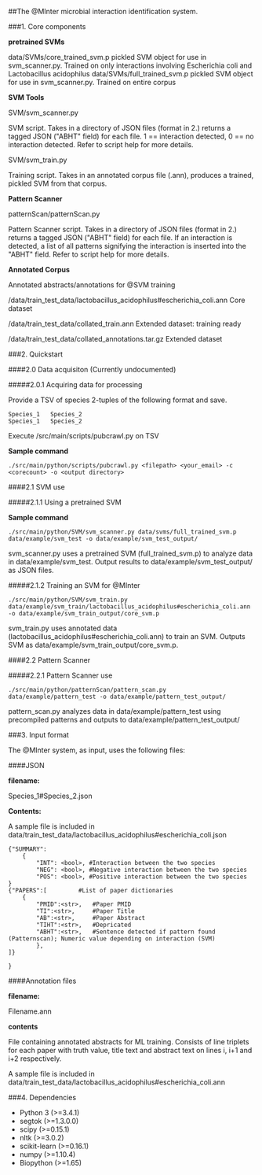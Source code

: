 ##The @MInter microbial interaction identification system.


###1. Core components


__pretrained SVMs__

data/SVMs/core_trained_svm.p
	pickled SVM object for use in svm_scanner.py.
	Trained on only interactions involving Escherichia coli and Lactobacillus acidophilus
data/SVMs/full_trained_svm.p
	pickled SVM object for use in svm_scanner.py.
	Trained on entire corpus

__SVM Tools__

SVM/svm_scanner.py

SVM script. Takes in a directory of JSON files (format in 2.) returns a tagged JSON ("ABHT" field) for each file. 1 == interaction detected, 0 == no interaction detected. Refer to script help for more details.

SVM/svm_train.py

Training script. Takes in an annotated corpus file (.ann), produces a trained, pickled SVM from that corpus. 

__Pattern Scanner__

patternScan/patternScan.py

Pattern Scanner script. Takes in a directory of JSON files (format in 2.) returns a tagged JSON ("ABHT" field) for each file. If an interaction is detected, a list of all patterns signifying the interaction is inserted into the "ABHT" field. Refer to script help for more details.

__Annotated Corpus__

Annotated abstracts/annotations for @SVM training

/data/train_test_data/lactobacillus_acidophilus#escherichia_coli.ann
	Core dataset

/data/train_test_data/collated_train.ann
	Extended dataset: training ready

/data/train_test_data/collated_annotations.tar.gz
	Extended dataset

###2. Quickstart

####2.0 Data acquisiton (Currently undocumented)

#####2.0.1 Acquiring data for processing

Provide a TSV of species 2-tuples of the following format and save.

	Species_1	Species_2
	Species_1	Species_2

Execute /src/main/scripts/pubcrawl.py on TSV

__Sample command__

	./src/main/python/scripts/pubcrawl.py <filepath> <your_email> -c <corecount> -o <output directory>


####2.1 SVM use

#####2.1.1 Using a pretrained SVM

__Sample command__

	./src/main/python/SVM/svm_scanner.py data/svms/full_trained_svm.p data/example/svm_test -o data/example/svm_test_output/

svm_scanner.py uses a pretrained SVM (full_trained_svm.p) to analyze data in data/example/svm_test. Output results to data/example/svm_test_output/ as JSON files.

#####2.1.2 Training an SVM for @MInter

	./src/main/python/SVM/svm_train.py data/example/svm_train/lactobacillus_acidophilus#escherichia_coli.ann -o data/example/svm_train_output/core_svm.p

svm_train.py uses annotated data (lactobacillus_acidophilus#escherichia_coli.ann) to train an SVM. Outputs SVM as data/example/svm_train_output/core_svm.p.

####2.2 Pattern Scanner

#####2.2.1 Pattern Scanner use

	./src/main/python/patternScan/pattern_scan.py data/example/pattern_test -o data/example/pattern_test_output/

pattern_scan.py analyzes data in data/example/pattern_test using precompiled patterns and outputs to data/example/pattern_test_output/

###3. Input format

The @MInter system, as input, uses the following files:

####JSON

**filename:**

Species_1#Species_2.json

**Contents:**

A sample file is included in data/train_test_data/lactobacillus_acidophilus#escherichia_coli.json

	{"SUMMARY":
		{
			"INT": <bool>, #Interaction between the two species
			"NEG": <bool>, #Negative interaction between the two species
			"POS": <bool>, #Positive interaction between the two species
	}
	{"PAPERS":[			#List of paper dictionaries
		{
			"PMID":<str>,	#Paper PMID
			"TI":<str>,		#Paper Title
			"AB":<str>,		#Paper Abstract
			"TIHT":<str>,	#Depricated
			"ABHT":<str>,	#Sentence detected if pattern found (Patternscan); Numeric value depending on interaction (SVM)
			}, 
	]}

	}

####Annotation files

**filename:**

Filename.ann

**contents**

File containing annotated abstracts for ML training. Consists of line triplets for each paper with truth value, title text and abstract text on lines i, i+1 and i+2 respectively. 

A sample file is included in data/train_test_data/lactobacillus_acidophilus#escherichia_coli.ann

###4. Dependencies

* Python 3 (>=3.4.1)
* segtok (>=1.3.0.0)
* scipy (>=0.15.1)
* nltk (>=3.0.2)
* scikit-learn (>=0.16.1)
* numpy (>=1.10.4)
* Biopython (>=1.65)
